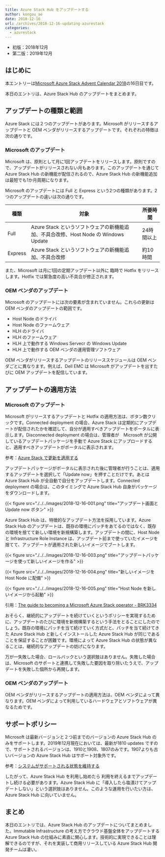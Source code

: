 ```yaml
---
title: Azure Stack Hub をアップデートする
author: kongou_ae
date: 2018-12-16
url: /archives/2018-12-16-updating-azurestack
categories:
  - azurestack
---
```


- 初版：2018年12月
- 第二版：2019年12月

## はじめに

本エントリーは[Microsoft Azure Stack Advent Calendar 2018](https://qiita.com/advent-calendar/2018/azure-stack)の16日目です。

本日のエントリは、Azure Stack Hub のアップデートをまとめます。

## アップデートの種類と範囲

Azure Stack には２つのアップデートがあります。Microsoft がリリースするアップデートと OEM ベンダがリリースするアップデートです。それぞれの特徴は次の通りです。

### Microsoft のアップデート

Microsoft は、原則として月に1回アップデートをリリースします。原則ですので、アップデートがリリースされない月もあります。このアップデートを通じて Azure Stack Hub の新機能が配信されるので、Azure Stack Hub の新機能追加は最短でも1か月周期になります。

Microsoft のアップデートには Full と Express という2つの種類があります。2つのアップデートの違いは次の通りです。

| 種類 | 対象 | 所要時間 |
|------|-------|--------|
| Full | Azure Stack というソフトウェアの新機能追加、不具合改修、Host Node の Windows Update | 24時間以上 |
| Express | Azure Stack というソフトウェアの新機能追加、不具合改修 | 約10時間 | 

また、Microsoft は月に1回の定期アップデート以外に 臨時で Hotfix をリリースします。Hotfix では緊急度の高い不具合が修正されます。

### OEM ベンダのアップデート

Microsoft のアップデートには次の要素が含まれていません。これらの更新は OEM ベンダのアップデートの範囲です。

- Host Node のドライバ
- Host Node のファームウェア
- HLH のドライバ
- HLH のファームウェア
- HLH 上で動作する Windows Servecr の Windows Update
- HLH 上で動作する OEM ベンダの運用管理ソフトウェア

OEM ベンダがリリースするアップデートのリリーススケジュールは OEM ベンダごとに異なります。例えば、Dell EMC は Microsoft がアップデートを出すたびに OEM アップデートを配信しています。

## アップデートの適用方法

### Microsoft のアップデート

Microsoft がリリースするアップデートと Hotfix の適用方法は、ボタン数クリックです。Connected deployment の場合、Azure Stack は定期的にアップデートが配信されたかを確認して、自分が適用すべきアップデートをポータルに表示します。Disconnected deployment の場合は、管理者が　Microsoft が公開しているアップデートパッケージを手動で Azure Stack にアップロードすると、適用すべきアップデートがポータルに表示されます。

参考：[Azure Stack で更新を適用する](https://docs.microsoft.com/ja-jp/azure/azure-stack/azure-stack-apply-updates)

アップデートパッケージがポータルに表示された後に管理者が行うことは、適用するアップデートを選択して「Update now」を押すことだけです。あとは Azure Stack Hub が全自動で自分をアップデートします。Connected deployment の場合は、このタイミングで Azure Stack Hub 自身がパッケージをダウンロードします。

{{< figure src="./../../images/2018-12-16-001.png" title="アップデート画面と Update now ボタン" >}}

Azure Stack Hub は、特徴的なアップデート方法を採用しています。Azure Stack Hub のアップデートは、既存の環境にパッチをあてるのではなく、既存の環境を捨てて新しい環境を新規構築します。アップデートの間に、Host Node と Infrastructure Role Instance は、アップデート前まで使っていたイメージを捨てて、アップデートが適用された新しいイメージでブートします。

{{< figure src="./../../images/2018-12-16-003.png" title="アップデートパッケージを使って新しいイメージを作る" >}}

{{< figure src="./../../images/2018-12-16-004.png" title="新しいイメージを Host Node に配備" >}}

{{< figure src="./../../images/2018-12-16-005.png" title="Host Node を新しいイメージから起動" >}}

引用：[The guide to becoming a Microsoft Azure Stack operator - BRK3334](https://www.youtube.com/watch?v=CXH_KvMZpDo)

おそらく、継続的にアップデートを続けていくというポリシーを実現するために、アップデートのたびに環境を新規構築するという手法をとることにしたのでしょう。既存の環境にパッチを当て続けていく方式だと、パッチを当て続けてきた Azure Stack Hub と新しくインストールした Azure Stack Hub が同じであることを保証することが困難です。環境によって Azure Stack Hub の状態が異なることは、継続的なアップデートの妨げになります。

万が一失敗した場合、ロールバックという選択肢はありません。失敗した場合は、Microsoft のサポートと連携して失敗した要因を取り除いたうえで、アップデートを失敗した個所から再開します。

### OEM ベンダのアップデート

OEM ベンダがリリースするアップデートの適用方法は、OEM ベンダによって異なります。OEM ベンダによって利用しているハードウェアとソフトウェアが異なるためです。

## サポートポリシー

Microsoft は最新バージョンと２つ前までのバージョンの Azure Stack Hub のみをサポートします。2019年12月現在においては、最新が1810 updates ですので、サポートされるバージョンは、1910と1908、1807のみです。1907よりも古いバージョンの Azure Stack Hub はサポート対象外です。

参考：[システムがサポートされる状態を維持する](https://docs.microsoft.com/ja-jp/azure/azure-stack/azure-stack-servicing-policy#keep-your-system-under-support)

したがって、Azure Stack Hub を利用し始めたら 利用を終えるまでアップデートし続ける必要があります。Azure Stack Hub に「導入したら塩漬けてアップデートしない」という選択肢はありません。このような運用を行いたい方は、Azure Stack Hub に向いていません。

## まとめ

本日のエントリでは、Azure Stack Hub のアップデートについてまとめました。Immutable Infrastructure の考え方でクラウド基盤全体をアップデートする Azure Stack Hub の仕組みに素直に関心します。技術的に実現できることは理解できるのですが、それを実装して商用リリースしている Azure Stack Hub 開発チームは凄い。
